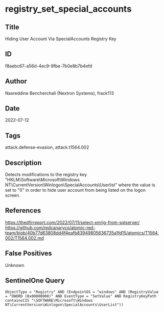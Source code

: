 # registry_set_special_accounts

## Title
Hiding User Account Via SpecialAccounts Registry Key

## ID
f8aebc67-a56d-4ec9-9fbe-7b0e8b7b4efd

## Author
Nasreddine Bencherchali (Nextron Systems), frack113

## Date
2022-07-12

## Tags
attack.defense-evasion, attack.t1564.002

## Description
Detects modifications to the registry key "HKLM\Software\Microsoft\Windows NT\CurrentVersion\Winlogon\SpecialAccounts\Userlist" where the value is set to "0" in order to hide user account from being listed on the logon screen.

## References
https://thedfirreport.com/2022/07/11/select-xmrig-from-sqlserver/
https://github.com/redcanaryco/atomic-red-team/blob/40b77d63808dd4f4eafb83949805636735a1fd15/atomics/T1564.002/T1564.002.md

## False Positives
Unknown

## SentinelOne Query
```
ObjectType = "Registry" AND (EndpointOS = "windows" AND (RegistryValue = "DWORD (0x00000000)" AND EventType = "SetValue" AND RegistryKeyPath containsCIS "\SOFTWARE\Microsoft\Windows NT\CurrentVersion\Winlogon\SpecialAccounts\UserList"))

```